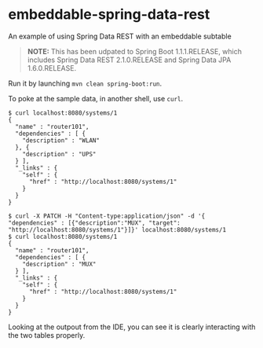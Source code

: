 embeddable-spring-data-rest
===========================

An example of using Spring Data REST with an embeddable subtable

> **NOTE:** This has been udpated to Spring Boot 1.1.1.RELEASE, which includes Spring Data REST 2.1.0.RELEASE and Spring Data JPA 1.6.0.RELEASE.

Run it by launching `mvn clean spring-boot:run`.

To poke at the sample data, in another shell, use `curl`.

```
$ curl localhost:8080/systems/1
{
  "name" : "router101",
  "dependencies" : [ {
    "description" : "WLAN"
  }, {
    "description" : "UPS"
  } ],
  "_links" : {
    "self" : {
      "href" : "http://localhost:8080/systems/1"
    }
  }
}
```

```
$ curl -X PATCH -H "Content-type:application/json" -d '{ "dependencies" : [{"description":"MUX", "target": "http://localhost:8080/systems/1"}]}' localhost:8080/systems/1
$ curl localhost:8080/systems/1
{
  "name" : "router101",
  "dependencies" : [ {
    "description" : "MUX"
  } ],
  "_links" : {
    "self" : {
      "href" : "http://localhost:8080/systems/1"
    }
  }
}
```

Looking at the outpout from the IDE, you can see it is clearly interacting with the two tables properly.
